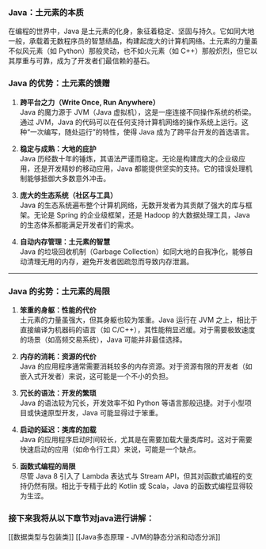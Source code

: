 ### **Java：土元素的本质**

在编程的世界中，Java 是土元素的化身，象征着稳定、坚固与持久。它如同大地一般，承载着无数程序员的智慧结晶，构建起庞大的计算机网络。土元素的力量虽不似风元素（如 Python）那般灵动，也不如火元素（如 C++）那般炽烈，但它以其厚重与可靠，成为了开发者们最信赖的基石。

### **Java 的优势：土元素的馈赠**

1. **跨平台之力（Write Once, Run Anywhere）**  
    Java 的魔力源于 JVM（Java 虚拟机），这是一座连接不同操作系统的桥梁。通过 JVM，Java 的代码可以在任何支持计算机网络的操作系统上运行。这种“一次编写，随处运行”的特性，使得 Java 成为了跨平台开发的首选语言。
    
2. **稳定与成熟：大地的庇护**  
    Java 历经数十年的锤炼，其语法严谨而稳定。无论是构建庞大的企业级应用，还是开发精妙的移动应用，Java 都能提供坚实的支持。它的错误处理机制能够抵御大多数意外冲击。
    
3. **庞大的生态系统（社区与工具）**  
    Java 的生态系统遍布整个计算机网络，无数开发者为其贡献了强大的库与框架。无论是 Spring 的企业级框架，还是 Hadoop 的大数据处理工具，Java 的生态体系都能满足开发者们的需求。
    
4. **自动内存管理：土元素的智慧**  
    Java 的垃圾回收机制（Garbage Collection）如同大地的自我净化，能够自动清理无用的内存，避免开发者因疏忽而导致内存泄漏。
    

---

### **Java 的劣势：土元素的局限**

1. **笨重的身躯：性能的代价**  
    土元素的力量虽强大，但其身躯也较为笨重。Java 运行在 JVM 之上，相比于直接编译为机器码的语言（如 C/C++），其性能稍显迟缓。对于需要极致速度的场景（如高频交易系统），Java 可能并非最佳选择。
    
2. **内存的消耗：资源的代价**  
    Java 的应用程序通常需要消耗较多的内存资源。对于资源有限的开发者（如嵌入式开发者）来说，这可能是一个不小的负担。
    
3. **冗长的语法：开发的繁琐**  
    Java 的语法较为冗长，开发效率不如 Python 等语言那般迅捷。对于小型项目或快速原型开发，Java 可能显得过于笨重。
    
4. **启动的延迟：类库的加载**  
    Java 的应用程序启动时间较长，尤其是在需要加载大量类库时。这对于需要快速启动的应用（如命令行工具）来说，可能是一个缺点。
    
5. **函数式编程的局限**  
    尽管 Java 8 引入了 Lambda 表达式与 Stream API，但其对函数式编程的支持仍然有限。相比于专精于此的 Kotlin 或 Scala，Java 的函数式编程显得较为生涩。

### 接下来我将从以下章节对java进行讲解：

[[数据类型与包装类]]
[[Java多态原理 - JVM的静态分派和动态分派]]